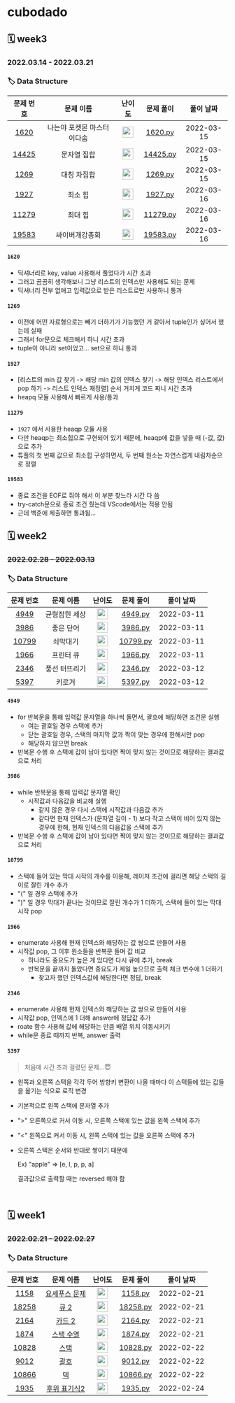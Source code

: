 # cubodado

## 🗓️ week3

### 2022.03.14 - 2022.03.21

### 🏷️ Data Structure

|                   문제 번호                    |          문제 이름          |                            난이도                            |                          문제 풀이                           | 풀이 날짜  |
| :--------------------------------------------: | :-------------------------: | :----------------------------------------------------------: | :----------------------------------------------------------: | :--------: |
|  [1620](https://www.acmicpc.net/problem/1620)  | 나는야 포켓몬 마스터 이다솜 | <img height="25px" width="25px" src="https://static.solved.ac/tier_small/7.svg"/> | [1620.py](https://github.com/cubodado/Weekly-Algorithm/blob/cubodado/cubodado/week3/1620.py) | 2022-03-15 |
| [14425](https://www.acmicpc.net/problem/14425) |         문자열 집합         | <img height="25px" width="25px" src="https://static.solved.ac/tier_small/8.svg"/> | [14425.py](https://github.com/cubodado/Weekly-Algorithm/blob/cubodado/cubodado/week3/14425.py) | 2022-03-15 |
|  [1269](https://www.acmicpc.net/problem/1269)  |         대칭 차집합         | <img height="25px" width="25px" src="https://static.solved.ac/tier_small/8.svg"/> | [1269.py](https://github.com/cubodado/Weekly-Algorithm/blob/cubodado/cubodado/week3/1269.py) | 2022-03-15 |
|  [1927](https://www.acmicpc.net/problem/1927)  |           최소 힙           | <img height="25px" width="25px" src="https://static.solved.ac/tier_small/9.svg"/> | [1927.py](https://github.com/cubodado/Weekly-Algorithm/blob/cubodado/cubodado/week3/1927.py) | 2022-03-16 |
| [11279](https://www.acmicpc.net/problem/11279) |           최대 힙           | <img height="25px" width="25px" src="https://static.solved.ac/tier_small/9.svg"/> | [11279.py](https://github.com/cubodado/Weekly-Algorithm/blob/cubodado/cubodado/week3/11279.py) | 2022-03-16 |
| [19583](https://www.acmicpc.net/problem/19583) |       싸이버개강총회        | <img height="25px" width="25px" src="https://static.solved.ac/tier_small/10.svg"/> | [19583.py](https://github.com/cubodado/Weekly-Algorithm/blob/cubodado/cubodado/week3/19583.py) | 2022-03-16 |

#### `1620`

* 딕셔너리로 key, value 사용해서 풀었다가 시간 초과
* 그러고 곰곰히 생각해보니 그냥 리스트의 인덱스만 사용해도 되는 문제
* 딕셔너리 전부 없애고 입력값으로 받은 리스트로만 사용하니 통과

#### `1269`

* 이전에 어떤 자료형으로는 빼기 더하기가 가능했던 거 같아서 tuple인가 싶어서 했는데 실패
* 그래서 for문으로 체크해서 하니 시간 초과
* tuple이 아니라 set이었고... set으로 하니 통과

#### `1927`

* [리스트의 min 값 찾기 -> 해당 min 값의 인덱스 찾기 -> 해당 인덱스 리스트에서 pop 하기 -> 리스트 인덱스 재정렬] 순서 거치게 코드 짜니 시간 초과
* heapq 모듈 사용해서 빠르게 사용/통과

#### `11279`

* `1927` 에서 사용한 heaqp 모듈 사용
* 다만 heaqp는 최소힙으로 구현되어 있기 때문에, heaqp에 값을 넣을 때 (-값, 값) 으로 추가
* 튜플의 첫 번째 값으로 최소힙 구성하면서, 두 번째 원소는 자연스럽게 내림차순으로 정렬

#### `19583`

* 종료 조건을 EOF로 줘야 해서 이 부분 찾느라 시간 다 씀
* try-catch문으로 종료 조건 줬는데 VScode에서는 적용 안됨
* 근데 백준에 제출하면 통과됨...

## 🗓️ week2

### ~~2022.02.28 - 2022.03.13~~

### 🏷️ Data Structure

|                   문제 번호                    |   문제 이름   |                            난이도                            |                          문제 풀이                           | 풀이 날짜  |
| :--------------------------------------------: | :-----------: | :----------------------------------------------------------: | :----------------------------------------------------------: | :--------: |
|  [4949](https://www.acmicpc.net/problem/4949)  | 균형잡힌 세상 | <img height="25px" width="25px" src="https://static.solved.ac/tier_small/7.svg"/> | [4949.py](https://github.com/cubodado/Weekly-Algorithm/blob/cubodado/cubodado/week2/4949.py) | 2022-03-11 |
|  [3986](https://www.acmicpc.net/problem/3986)  |   좋은 단어   | <img height="25px" width="25px" src="https://static.solved.ac/tier_small/7.svg"/> | [3986.py](https://github.com/cubodado/Weekly-Algorithm/blob/cubodado/cubodado/week2/3986.py) | 2022-03-11 |
| [10799](https://www.acmicpc.net/problem/10799) |   쇠막대기    | <img height="25px" width="25px" src="https://static.solved.ac/tier_small/8.svg"/> | [10799.py](https://github.com/cubodado/Weekly-Algorithm/blob/cubodado/cubodado/week2/10799.py) | 2022-03-11 |
|  [1966](https://www.acmicpc.net/problem/1966)  |   프린터 큐   | <img height="25px" width="25px" src="https://static.solved.ac/tier_small/8.svg"/> | [1966.py](https://github.com/cubodado/Weekly-Algorithm/blob/cubodado/cubodado/week2/1966.py) | 2022-03-11 |
|  [2346](https://www.acmicpc.net/problem/2346)  | 풍선 터뜨리기 | <img height="25px" width="25px" src="https://static.solved.ac/tier_small/8.svg"/> | [2346.py](https://github.com/cubodado/Weekly-Algorithm/commit/e9e3bcb8c8494d1e897c9a7e0438b65d816f871d) | 2022-03-12 |
|  [5397](https://www.acmicpc.net/problem/5397)  |    키로거     | <img height="25px" width="25px" src="https://static.solved.ac/tier_small/8.svg"/> | [5397.py](https://github.com/cubodado/Weekly-Algorithm/commit/7b325615fd274dc842cf635ad6c8975c60e76092) | 2022-03-12 |

#### `4949` 

* for 반복문을 통해 입력값 문자열을 하나씩 돌면서, 괄호에 해당하면 조건문 실행
  * 여는 괄호일 경우 스택에 추가
  * 닫는 괄호일 경우, 스택의 마지막 값과 짝이 맞는 경우에 한해서만 pop
  * 해당하지 않으면 break
* 반복문 수행 후 스택에 값이 남아 있다면 짝이 맞지 않는 것이므로 해당하는 결과값으로 처리

#### `3986`

* while 반복문을 통해 입력값 문자열 확인
  * 시작값과 다음값을 비교해 실행
    * 같지 않은 경우 다시 스택에 시작값과 다음값 추가
    * 같다면 현재 인덱스가 (문자열 길이 - 1) 보다 작고 스택이 비어 있지 않는 경우에 한해, 현재 인덱스의 다음값을 스택에 추가
* 반복문 수행 후 스택에 값이 남아 있다면 짝이 맞지 않는 것이므로 해당하는 결과값으로 처리

#### `10799`

* 스택에 들어 있는 막대 시작의 개수를 이용해, 레이저 조건에 걸리면 해당 스택의 길이로 잘린 개수 추가
* "(" 일 경우 스택에 추가
* ")" 일 경우 막대가 끝나는 것이므로 잘린 개수가 1 더하기, 스택에 들어 있는 막대 시작 pop

#### `1966`

* enumerate 사용해 현재 인덱스와 해당하는 값 쌍으로 만들어 사용
* 시작값 pop, 그 이후 원소들을 반복문 돌며 값 비교
  * 하나라도 중요도가 높은 게 있다면 다시 큐에 추가, break
  * 반복문을 끝까지 돌았다면 중요도가 제일 높으므로 출력 체크 변수에 1 더하기
    * 찾고자 했던 인덱스값에 해당한다면 정답, break

#### `2346`

* enumerate 사용해 현재 인덱스와 해당하는 값 쌍으로 만들어 사용
* 시작값 pop, 인덱스에 1 더해 answer에 정답값 추가
* roate 함수 사용해 값에 해당하는 만큼 배열 위치 이동시키기
* while문 종료 때까지 반복, answer 출력

#### `5397`

> 처음에 시간 초과 걸렸던 문제...😇 

* 왼쪽과 오른쪽 스택을 각각 두어 방향키 변환이 나올 때마다 이 스택들에 있는 값들을 옮기는 식으로 로직 변경

* 기본적으로 왼쪽 스택에 문자열 추가

* ">" 오른쪽으로 커서 이동 시, 오른쪽 스택에 있는 값을 왼쪽 스택에 추가

* "<" 왼쪽으로 커서 이동 시, 왼쪽 스택에 있는 값을 오른쪽 스택에 추가

* 오른쪽 스택은 순서와 반대로 쌓이기 때문에

  Ex) "apple" => [e, l, p, p, a]

  결과값으로 출력할 때는 reversed 해야 함

<br/>

## 🗓️ week1

### ~~2022.02.21 - 2022.02.27~~

### 🏷️ Data Structure

|                   문제 번호                    |                       문제 이름                       |                            난이도                            |                          문제 풀이                           | 풀이 날짜  |
| :--------------------------------------------: | :---------------------------------------------------: | :----------------------------------------------------------: | :----------------------------------------------------------: | :--------: |
|  [1158](https://www.acmicpc.net/problem/1158)  | [요세푸스 문제](https://www.acmicpc.net/problem/1158) | <img height="25px" width="25px" src="https://static.solved.ac/tier_small/6.svg"/> | [1158.py](https://github.com/cubodado/Weekly-Algorithm/blob/main/cubodado/week1/1158.py) | 2022-02-21 |
| [18258](https://www.acmicpc.net/problem/18258) |     [큐 2](https://www.acmicpc.net/problem/18258)     | <img height="25px" width="25px" src="https://static.solved.ac/tier_small/7.svg"/> | [18258.py](https://github.com/cubodado/Weekly-Algorithm/blob/main/cubodado/week1/18258.py) | 2022-02-21 |
|  [2164](https://www.acmicpc.net/problem/2164)  |    [카드 2](https://www.acmicpc.net/problem/2164)     | <img height="25px" width="25px" src="https://static.solved.ac/tier_small/7.svg"/> | [2164.py](https://github.com/cubodado/Weekly-Algorithm/blob/main/cubodado/week1/2164.py) | 2022-02-21 |
|  [1874](https://www.acmicpc.net/problem/1874)  |   [스택 수열](https://www.acmicpc.net/problem/1874)   | <img height="25px" width="25px" src="https://static.solved.ac/tier_small/7.svg"/> | [1874.py](https://github.com/cubodado/Weekly-Algorithm/blob/main/cubodado/week1/1874.py) | 2022-02-21 |
| [10828](https://www.acmicpc.net/problem/10828) |     [스택](https://www.acmicpc.net/problem/10828)     | <img height="25px" width="25px" src="https://static.solved.ac/tier_small/7.svg"/> | [10828.py](https://github.com/cubodado/Weekly-Algorithm/blob/main/cubodado/week1/10828.py) | 2022-02-22 |
|  [9012](https://www.acmicpc.net/problem/9012)  |     [괄호](https://www.acmicpc.net/problem/9012)      | <img height="25px" width="25px" src="https://static.solved.ac/tier_small/7.svg"/> | [9012.py](https://github.com/cubodado/Weekly-Algorithm/blob/cubodado/cubodado/week1/9012.py) | 2022-02-22 |
| [10866](https://www.acmicpc.net/problem/10866) |      [덱](https://www.acmicpc.net/problem/10866)      | <img height="25px" width="25px" src="https://static.solved.ac/tier_small/7.svg"/> | [10866.py](https://github.com/cubodado/Weekly-Algorithm/commit/0af75e4078186657fd7a45755dff1be8c0dcda74) | 2022-02-22 |
|  [1935](https://www.acmicpc.net/problem/1935)  | [후위 표기식2](https://www.acmicpc.net/problem/1935)  | <img height="25px" width="25px" src="https://static.solved.ac/tier_small/8.svg"/> | [1935.py](https://github.com/cubodado/Weekly-Algorithm/blob/cubodado/cubodado/week1/1935.py) | 2022-02-24 |



